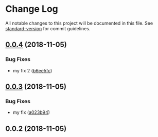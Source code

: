 # Change Log

All notable changes to this project will be documented in this file. See [standard-version](https://github.com/conventional-changelog/standard-version) for commit guidelines.

<a name="0.0.4"></a>
## [0.0.4](https://github.com/jleveugle/manager-test/compare/v0.0.3...v0.0.4) (2018-11-05)


### Bug Fixes

* my fix 2 ([b6ee5fc](https://github.com/jleveugle/manager-test/commit/b6ee5fc))



<a name="0.0.3"></a>
## [0.0.3](https://github.com/jleveugle/manager-test/compare/v0.0.2...v0.0.3) (2018-11-05)


### Bug Fixes

* my fix ([a023b94](https://github.com/jleveugle/manager-test/commit/a023b94))



<a name="0.0.2"></a>
## 0.0.2 (2018-11-05)
